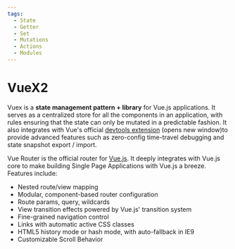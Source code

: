 ```yaml
---
tags:
  - State
  - Getter
  - Set
  - Mutations
  - Actions
  - Modules
---
```


# VueX2
Vuex is a **state management pattern + library** for Vue.js applications. It serves as a centralized store for all the components in an application, with rules ensuring that the state can only be mutated in a predictable fashion. It also integrates with Vue's official [devtools extension](https://github.com/vuejs/vue-devtools) (opens new window)to provide advanced features such as zero-config time-travel debugging and state snapshot export / import.

Vue Router is the official router for [Vue.js](https://vuejs.org/). It deeply integrates with Vue.js core to make building Single Page Applications with Vue.js a breeze. Features include:

+ Nested route/view mapping
+ Modular, component-based router configuration
+ Route params, query, wildcards
+ View transition effects powered by Vue.js' transition system
+ Fine-grained navigation control
+ Links with automatic active CSS classes
+ HTML5 history mode or hash mode, with auto-fallback in IE9
+ Customizable Scroll Behavior